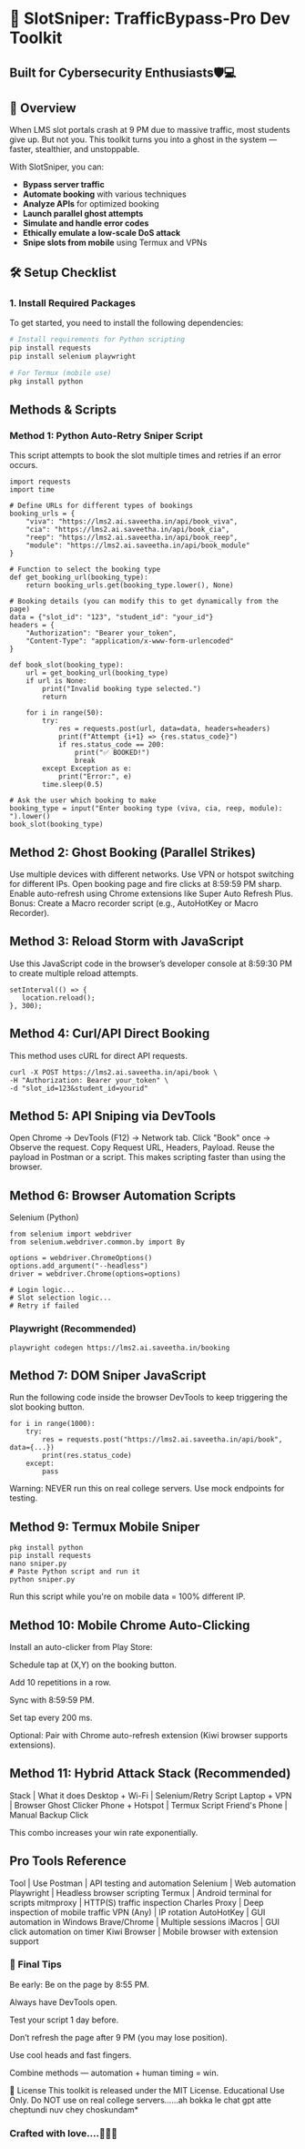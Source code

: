# 🚀 SlotSniper: TrafficBypass-Pro Dev Toolkit

## Built for Cybersecurity Enthusiasts🛡️💻

## 📘 Overview

When LMS slot portals crash at 9 PM due to massive traffic, most students give up. But not you. This toolkit turns you into a ghost in the system — faster, stealthier, and unstoppable.

With SlotSniper, you can:
- **Bypass server traffic**
- **Automate booking** with various techniques
- **Analyze APIs** for optimized booking
- **Launch parallel ghost attempts**
- **Simulate and handle error codes**
- **Ethically emulate a low-scale DoS attack**
- **Snipe slots from mobile** using Termux and VPNs


## 🛠️ Setup Checklist

### 1. Install Required Packages

To get started, you need to install the following dependencies:

```bash
# Install requirements for Python scripting
pip install requests
pip install selenium playwright

# For Termux (mobile use)
pkg install python
```

## Methods & Scripts
### Method 1: Python Auto-Retry Sniper Script
This script attempts to book the slot multiple times and retries if an error occurs.
```
import requests
import time

# Define URLs for different types of bookings
booking_urls = {
    "viva": "https://lms2.ai.saveetha.in/api/book_viva",
    "cia": "https://lms2.ai.saveetha.in/api/book_cia",
    "reep": "https://lms2.ai.saveetha.in/api/book_reep",
    "module": "https://lms2.ai.saveetha.in/api/book_module"
}

# Function to select the booking type
def get_booking_url(booking_type):
    return booking_urls.get(booking_type.lower(), None)

# Booking details (you can modify this to get dynamically from the page)
data = {"slot_id": "123", "student_id": "your_id"}
headers = {
    "Authorization": "Bearer your_token",
    "Content-Type": "application/x-www-form-urlencoded"
}

def book_slot(booking_type):
    url = get_booking_url(booking_type)
    if url is None:
        print("Invalid booking type selected.")
        return
    
    for i in range(50):
        try:
            res = requests.post(url, data=data, headers=headers)
            print(f"Attempt {i+1} => {res.status_code}")
            if res.status_code == 200:
                print("✅ BOOKED!")
                break
        except Exception as e:
            print("Error:", e)
        time.sleep(0.5)

# Ask the user which booking to make
booking_type = input("Enter booking type (viva, cia, reep, module): ").lower()
book_slot(booking_type)
```

## Method 2: Ghost Booking (Parallel Strikes)
Use multiple devices with different networks.
Use VPN or hotspot switching for different IPs.
Open booking page and fire clicks at 8:59:59 PM sharp.
Enable auto-refresh using Chrome extensions like Super Auto Refresh Plus.
Bonus: Create a Macro recorder script (e.g., AutoHotKey or Macro Recorder).

## Method 3: Reload Storm with JavaScript
Use this JavaScript code in the browser’s developer console at 8:59:30 PM to create multiple reload attempts.
```
setInterval(() => {
   location.reload();
}, 300);

```

## Method 4: Curl/API Direct Booking
This method uses cURL for direct API requests.

```
curl -X POST https://lms2.ai.saveetha.in/api/book \
-H "Authorization: Bearer your_token" \
-d "slot_id=123&student_id=yourid"

```

## Method 5: API Sniping via DevTools
Open Chrome → DevTools (F12) → Network tab.
Click "Book" once → Observe the request.
Copy Request URL, Headers, Payload.
Reuse the payload in Postman or a script.
This makes scripting faster than using the browser.

## Method 6: Browser Automation Scripts
Selenium (Python)
```
from selenium import webdriver
from selenium.webdriver.common.by import By

options = webdriver.ChromeOptions()
options.add_argument("--headless")
driver = webdriver.Chrome(options=options)

# Login logic...
# Slot selection logic...
# Retry if failed

```

### Playwright (Recommended)
```
playwright codegen https://lms2.ai.saveetha.in/booking
```
## Method 7: DOM Sniper JavaScript
Run the following code inside the browser DevTools to keep triggering the slot booking button.
```
for i in range(1000):
    try:
        res = requests.post("https://lms2.ai.saveetha.in/api/book", data={...})
        print(res.status_code)
    except:
        pass
```
Warning: NEVER run this on real college servers. Use mock endpoints for testing.

## Method 9: Termux Mobile Sniper
```
pkg install python
pip install requests
nano sniper.py
# Paste Python script and run it
python sniper.py
```
Run this script while you're on mobile data = 100% different IP.

## Method 10: Mobile Chrome Auto-Clicking
Install an auto-clicker from Play Store:

Schedule tap at (X,Y) on the booking button.

Add 10 repetitions in a row.

Sync with 8:59:59 PM.

Set tap every 200 ms.

Optional: Pair with Chrome auto-refresh extension (Kiwi browser supports extensions).

## Method 11: Hybrid Attack Stack (Recommended)
Stack | What it does
Desktop + Wi-Fi | Selenium/Retry Script
Laptop + VPN | Browser Ghost Clicker
Phone + Hotspot | Termux Script
Friend's Phone | Manual Backup Click

This combo increases your win rate exponentially.

## Pro Tools Reference
Tool | Use
Postman | API testing and automation
Selenium | Web automation
Playwright | Headless browser scripting
Termux | Android terminal for scripts
mitmproxy | HTTP(S) traffic inspection
Charles Proxy | Deep inspection of mobile traffic
VPN (Any) | IP rotation
AutoHotKey | GUI automation in Windows
Brave/Chrome | Multiple sessions
iMacros | GUI click automation on timer
Kiwi Browser | Mobile browser with extension support


### 🔐 Final Tips
Be early: Be on the page by 8:55 PM.

Always have DevTools open.

Test your script 1 day before.

Don’t refresh the page after 9 PM (you may lose position).

Use cool heads and fast fingers.

Combine methods — automation + human timing = win.


📜 License
This toolkit is released under the MIT License.
Educational Use Only. Do NOT use on real college servers......ah bokka le chat gpt atte cheptundi nuv chey choskundam*


### Crafted with love....🧿🤍✨
